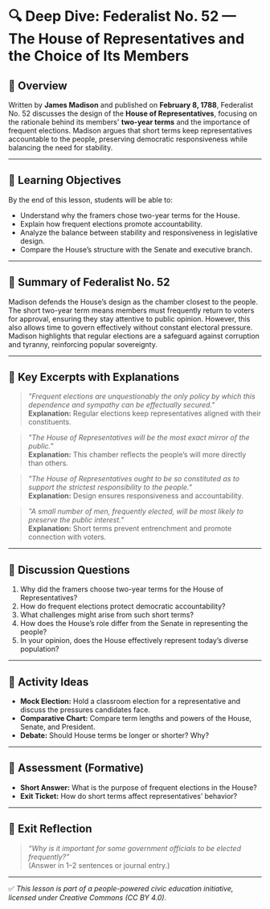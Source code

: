 # 🔍 Deep Dive: Federalist No. 52 — The House of Representatives and the Choice of Its Members

## 🧭 Overview

Written by **James Madison** and published on **February 8, 1788**, Federalist No. 52 discusses the design of the **House of Representatives**, focusing on the rationale behind its members' **two-year terms** and the importance of frequent elections. Madison argues that short terms keep representatives accountable to the people, preserving democratic responsiveness while balancing the need for stability.

---

## 🎯 Learning Objectives

By the end of this lesson, students will be able to:  
- Understand why the framers chose two-year terms for the House.  
- Explain how frequent elections promote accountability.  
- Analyze the balance between stability and responsiveness in legislative design.  
- Compare the House’s structure with the Senate and executive branch.

---

## 📘 Summary of Federalist No. 52

Madison defends the House’s design as the chamber closest to the people. The short two-year term means members must frequently return to voters for approval, ensuring they stay attentive to public opinion. However, this also allows time to govern effectively without constant electoral pressure. Madison highlights that regular elections are a safeguard against corruption and tyranny, reinforcing popular sovereignty.

---

## 📖 Key Excerpts with Explanations

> *"Frequent elections are unquestionably the only policy by which this dependence and sympathy can be effectually secured."*  
**Explanation:** Regular elections keep representatives aligned with their constituents.

> *"The House of Representatives will be the most exact mirror of the public."*  
**Explanation:** This chamber reflects the people’s will more directly than others.

> *"The House of Representatives ought to be so constituted as to support the strictest responsibility to the people."*  
**Explanation:** Design ensures responsiveness and accountability.

> *"A small number of men, frequently elected, will be most likely to preserve the public interest."*  
**Explanation:** Short terms prevent entrenchment and promote connection with voters.

---

## 💬 Discussion Questions

1. Why did the framers choose two-year terms for the House of Representatives?  
2. How do frequent elections protect democratic accountability?  
3. What challenges might arise from such short terms?  
4. How does the House’s role differ from the Senate in representing the people?  
5. In your opinion, does the House effectively represent today’s diverse population?

---

## 🧪 Activity Ideas

- **Mock Election:** Hold a classroom election for a representative and discuss the pressures candidates face.  
- **Comparative Chart:** Compare term lengths and powers of the House, Senate, and President.  
- **Debate:** Should House terms be longer or shorter? Why?

---

## 📎 Assessment (Formative)

- **Short Answer:** What is the purpose of frequent elections in the House?  
- **Exit Ticket:** How do short terms affect representatives’ behavior?

---

## 🏁 Exit Reflection

> *“Why is it important for some government officials to be elected frequently?”*  
(Answer in 1–2 sentences or journal entry.)

---

✅ *This lesson is part of a people-powered civic education initiative, licensed under Creative Commons (CC BY 4.0).*
